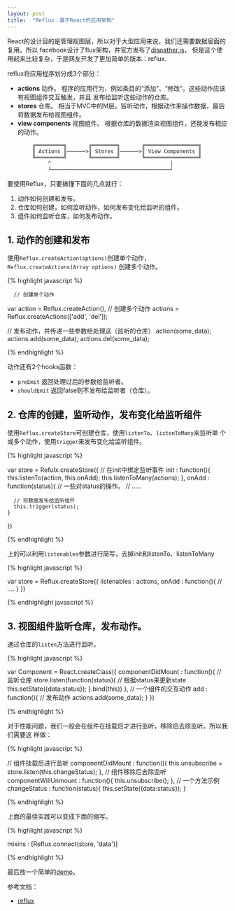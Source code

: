 ```yaml
---
layout: post
title:  "Reflux：基于React的应用架构"
---
```


React的设计目的是管理视图层，所以对于大型应用来说，我们还需要数据层面的复用。所以
facebook设计了flux架构，并官方发布了[dispather.js](https://github.com/facebook/flux/blob/master/src/Dispatcher.js)，
但是这个使用起来比较复杂，于是网友开发了更加简单的版本：reflux.

reflux将应用程序划分成3个部分：

- **actions** 动作。
  程序的应用行为，例如条目的“添加”、“修改”。这些动作应该有视图组件交互触发，并且
  发布给监听这些动作的仓库。
- **stores** 仓库。
  相当于MVC中的M层。监听动作，根据动作来操作数据，最后将数据发布给视图组件。
- **view components** 视图组件。
  根据仓库的数据渲染视图组件，还能发布相应的动作。

```
        ╔═════════╗       ╔════════╗       ╔═════════════════╗
        ║ Actions ║──────>║ Stores ║──────>║ View Components ║
        ╚═════════╝       ╚════════╝       ╚═════════════════╝
             ^                                      │
             └──────────────────────────────────────┘
```

要使用Reflux，只要搞懂下面的几点就行：

1. 动作如何创建和发布。
2. 仓库如何创建，如何监听动作，如何发布变化给监听的组件。
3. 组件如何监听仓库，如何发布动作。

## 1. 动作的创建和发布

使用``Reflux.createAction(options)``创建单个动作，``Reflux.createActions(Array options)``
创建多个动作。

{% highlight javascript %}

      // 创建单个动作
  var action = Reflux.createAction(),
      // 创建多个动作
      actions = Reflux.createActions(['add', 'del']);

  // 发布动作，并传递一些参数给处理这（监听的仓库）
  action(some_data);
  actions.add(some_data);
  actions.del(some_data);

{% endhighlight %}

动作还有2个hooks函数：

- ``preEmit`` 返回处理过后的参数给监听者。
- ``shouldEmit`` 返回false则不发布给监听者（仓库）。

## 2. 仓库的创建，监听动作，发布变化给监听组件

使用``Reflux.createStore``可创建仓库，使用``listenTo``、``listenToMany``来监听单
个或多个动作，使用``trigger``来发布变化给监听组件。

{% highlight javascript %}

  var store = Refulx.createStore({
    // 在init中绑定监听事件
    init : function(){
      this.listenTo(action, this.onAdd);
      this.listenToMany(actions);
    },
    onAdd : function(status){
      // 一些对status的操作。
      // .....

      // 将数据发布给监听组件
      this.trigger(status);
    }
  })

{% endhighlight %}

上的可以利用``listenables``参数进行简写，去掉init和listenTo、listenToMany

{% highlight javascript %}

  var store = Reflux.createStore({
    listenables : actions,
    onAdd : function(){
      // ....
    }
  })

{% endhighlight javascript %}

## 3. 视图组件监听仓库，发布动作。

通过仓库的``listen``方法进行监听。

{% highlight javascript %}

  var Component = React.createClass({
    componentDidMount : function(){
      // 监听仓库
      store.listen(function(status){
        // 根据status来更新state
        this.setState({data:status});
      }.bind(this))
    },
    // 一个组件的交互动作
    add : function(){
      // 发布动作
      actions.add(some_data);
    }
  })

{% endhighlight %}

对于性能问题，我们一般会在组件在挂载后才进行监听，移除后去除监听。所以我们需要这
样做：

{% highlight javascript %}

  // 组件挂载后进行监听
  componentDidMount : function(){
    this.unsubscribe = store.listen(this.changeStatus);
  },
  // 组件移除后去除监听
  componentWillUnmount : function(){
    this.unsubscribe();
  },
  // 一个方法示例
  changeStatus : function(status){
    this.setState({data:status});
  }

{% endhighlight %}

上面的最佳实践可以变成下面的缩写。

{% highlight javascript %}

  mixins : [Reflux.connect(store, 'data')]

{% endhighlight %}

最后放一个简单的[demo](/assets/react-reflux/example.html)。


参考文档：

- [reflux](https://github.com/reflux/refluxjs)



